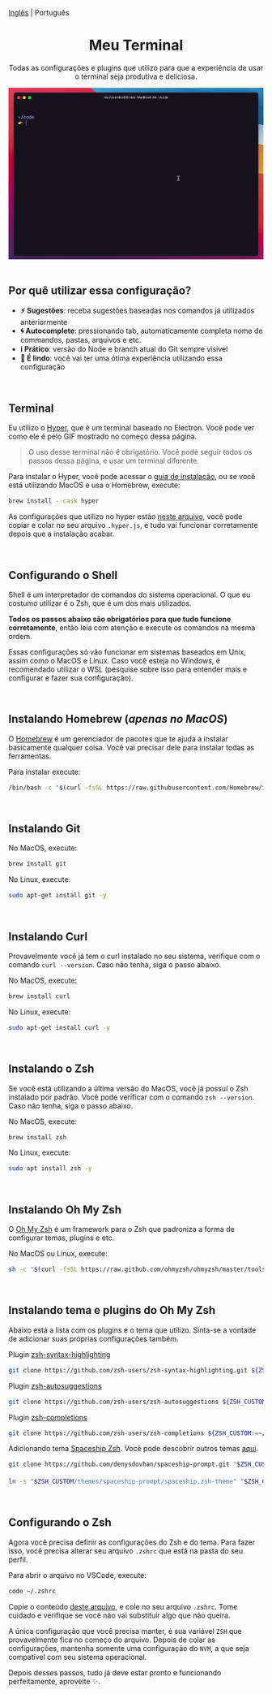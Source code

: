 [Inglês](/README.md) | Português

<div align="center">
  <h1>Meu Terminal</h1>
  <p>Todas as configurações e plugins que utilizo para que a experiência de usar o terminal seja produtiva e deliciosa.</p>
  <img src="/.github/demonstration.gif" alt="Demonstração de interações com terminal">
  <br>
  <br>
</div>

## Por quê utilizar essa configuração?
- **:zap:️ Sugestões**: receba sugestões baseadas nos comandos já utilizados anteriormente
- **:cyclone: Autocomplete**: pressionando tab, automaticamente completa nome de commandos, pastas, arquivos e etc.
- **:information_source: Prático**: versão do Node e branch atual do Git sempre visivel
- **:nail_care: É lindo**: você vai ter uma ótima experiência utilizando essa configuração

<br>

## Terminal
Eu utilizo o [Hyper](https://hyper.is), que é um terminal baseado no Electron. Você pode ver como ele é pelo GIF mostrado no começo dessa página.

> O uso desse terminal não é obrigatório. Você pode seguir todos os passos dessa página, e usar um terminal diferente.

Para instalar o Hyper, você pode acessar o [guia de instalação](https://hyper.is/#installation), ou se você está utilizando MacOS e usa o Homebrew, execute:

```bash
brew install --cask hyper
```

As configurações que utilizo no hyper estão [neste arquivo](/hyper-configuration.js), você pode copiar e colar no seu arquivo `.hyper.js`, e tudo vai funcionar corretamente depois que a instalação acabar.

<br>

## Configurando o Shell
Shell é um interpretador de comandos do sistema operacional. O que eu costumo utilizar é o Zsh, que é um dos mais utilizados.

**Todos os passos abaixo são obrigatórios para que tudo funcione corretamente**, então leia com atenção e execute os comandos na mesma ordem.

Essas configurações só vão funcionar em sistemas baseados em Unix, assim como o MacOS e Linux. Caso você esteja no Windows, é recomendado utilizar o WSL (pesquise sobre isso para entender mais e configurar e fazer sua configuração).

<br>

## Instalando Homebrew (*apenas no MacOS*)
O [Homebrew](https://brew.sh) é um gerenciador de pacotes que te ajuda a instalar basicamente qualquer coisa. Você vai precisar dele para instalar todas as ferramentas.

Para instalar execute:
```bash
/bin/bash -c "$(curl -fsSL https://raw.githubusercontent.com/Homebrew/install/HEAD/install.sh)"
```

<br>

## Instalando Git
No MacOS, execute:
```bash
brew install git
```

No Linux, execute:
```bash
sudo apt-get install git -y
```

<br>

## Instalando Curl
Provavelmente você já tem o curl instalado no seu sistema, verifique com o comando `curl --version`. Caso não tenha, siga o passo abaixo.

No MacOS, execute:
```bash
brew install curl
```

No Linux, execute:
```bash
sudo apt-get install curl -y
```

<br>

## Instalando o Zsh
Se você está utilizando a última versão do MacOS, você já possuí o Zsh instalado por padrão. Você pode verificar com o comando `zsh --version`. Caso não tenha, siga o passo abaixo.

No MacOS, execute:
```bash
brew install zsh
```

No Linux, execute:
```bash
sudo apt install zsh -y
```

<br>

## Instalando Oh My Zsh
O [Oh My Zsh](https://ohmyz.sh) é um framework para o Zsh que padroniza a forma de configurar temas, plugins e etc.

No MacOS ou Linux, execute:
```bash
sh -c "$(curl -fsSL https://raw.github.com/ohmyzsh/ohmyzsh/master/tools/install.sh)"
```

<br>

## Instalando tema e plugins do Oh My Zsh
Abaixo está a lista com os plugins e o tema que utilizo. Sinta-se a vontade de adicionar suas próprias configurações também. 

Plugin [zsh-syntax-highlighting](https://github.com/zsh-users/zsh-syntax-highlighting)
```bash
git clone https://github.com/zsh-users/zsh-syntax-highlighting.git ${ZSH_CUSTOM:-~/.oh-my-zsh/custom}/plugins/zsh-syntax-highlighting
```

Plugin [zsh-autosuggestions](https://github.com/zsh-users/zsh-autosuggestions)
```bash
git clone https://github.com/zsh-users/zsh-autosuggestions ${ZSH_CUSTOM:-~/.oh-my-zsh/custom}/plugins/zsh-autosuggestions
```

Plugin [zsh-completions](https://github.com/zsh-users/zsh-completions)
```bash
git clone https://github.com/zsh-users/zsh-completions ${ZSH_CUSTOM:=~/.oh-my-zsh/custom}/plugins/zsh-completions
```

Adicionando tema [Spaceship Zsh](https://github.com/denysdovhan/spaceship-prompt). Você pode descobrir outros temas [aqui](https://github.com/ohmyzsh/ohmyzsh/wiki/Themes).
```bash
git clone https://github.com/denysdovhan/spaceship-prompt.git "$ZSH_CUSTOM/themes/spaceship-prompt"

ln -s "$ZSH_CUSTOM/themes/spaceship-prompt/spaceship.zsh-theme" "$ZSH_CUSTOM/themes/spaceship.zsh-theme"
```

<br>

## Configurando o Zsh
Agora você precisa definir as configurações do Zsh e do tema. Para fazer isso, você precisa alterar seu arquivo `.zshrc` que está na pasta do seu perfil.

Para abrir o arquivo no VSCode, execute:
```bash
code ~/.zshrc
```

Copie o conteúdo [deste arquivo](/zshrc-configurations.txt), e cole no seu arquivo `.zshrc`. Tome cuidado e verifique se você não vai substituir algo que não queira.

A única configuração que você precisa manter, é sua variável `ZSH` que provavelmente fica no começo do arquivo. Depois de colar as configurações, mantenha somente uma configuração do `NVM`, a que seja compatível com seu sistema operacional.

Depois desses passos, tudo já deve estar pronto e funcionando perfeitamente, aproveite ✨.
